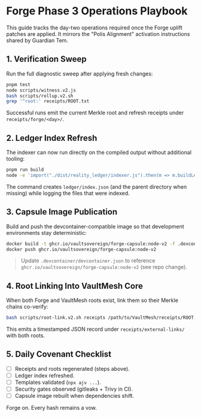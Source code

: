 # Forge Phase 3 Operations Playbook

This guide tracks the day-two operations required once the Forge uplift patches are applied. It mirrors the "Polis Alignment" activation instructions shared by Guardian Tem.

## 1. Verification Sweep

Run the full diagnostic sweep after applying fresh changes:

```bash
pnpm test
node scripts/witness.v2.js
bash scripts/rollup.v2.sh
grep '^root:' receipts/ROOT.txt
```

Successful runs emit the current Merkle root and refresh receipts under `receipts/forge/<day>/`.

## 2. Ledger Index Refresh

The indexer can now run directly on the compiled output without additional tooling:

```bash
pnpm run build
node -e 'import("./dist/reality_ledger/indexer.js").then(m => m.buildLedgerIndex())'
```

The command creates `ledger/index.json` (and the parent directory when missing) while logging the files that were indexed.

## 3. Capsule Image Publication

Build and push the devcontainer-compatible image so that development environments stay deterministic:

```bash
docker build -t ghcr.io/vaultsovereign/forge-capsule:node-v2 -f .devcontainer/Dockerfile .
docker push ghcr.io/vaultsovereign/forge-capsule:node-v2
```

> Update `.devcontainer/devcontainer.json` to reference `ghcr.io/vaultsovereign/forge-capsule:node-v2` (see repo change).

## 4. Root Linking Into VaultMesh Core

When both Forge and VaultMesh roots exist, link them so their Merkle chains co-verify:

```bash
bash scripts/root-link.v2.sh receipts /path/to/VaultMesh/receipts/ROOT.txt
```

This emits a timestamped JSON record under `receipts/external-links/` with both roots.

## 5. Daily Covenant Checklist

- [ ] Receipts and roots regenerated (steps above).
- [ ] Ledger index refreshed.
- [ ] Templates validated (`npx ajv ...`).
- [ ] Security gates observed (gitleaks + Trivy in CI).
- [ ] Capsule image rebuilt when dependencies shift.

Forge on. Every hash remains a vow.

